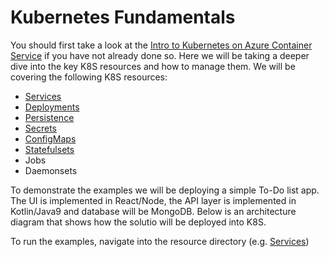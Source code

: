 # Kubernetes Fundamentals #

You should first take a look at the [Intro to Kubernetes on Azure Container Service](https://bitbucket.org/architech/k8s-training) if you have not already done so.  Here we will be taking a deeper dive into the key K8S resources and how to manage them.  We will be covering the following K8S resources:

- [Services](./services/README.md)
- [Deployments](./deployments/README.md)
- [Persistence](./persistence/README.md)
- [Secrets](./secrets/README.md)
- [ConfigMaps](./configmaps/README.md)
- [Statefulsets](./statefulsets/README.md)
- Jobs
- Daemonsets

To demonstrate the examples we will be deploying a simple To-Do list app.  The UI is implemented in React/Node, the API layer is implemented in Kotlin/Java9 and database will be MongoDB.  Below is an architecture diagram that shows how the solutio will be deployed into K8S.  

To run the examples, navigate into the resource directory (e.g. [Services](./services/README.md))